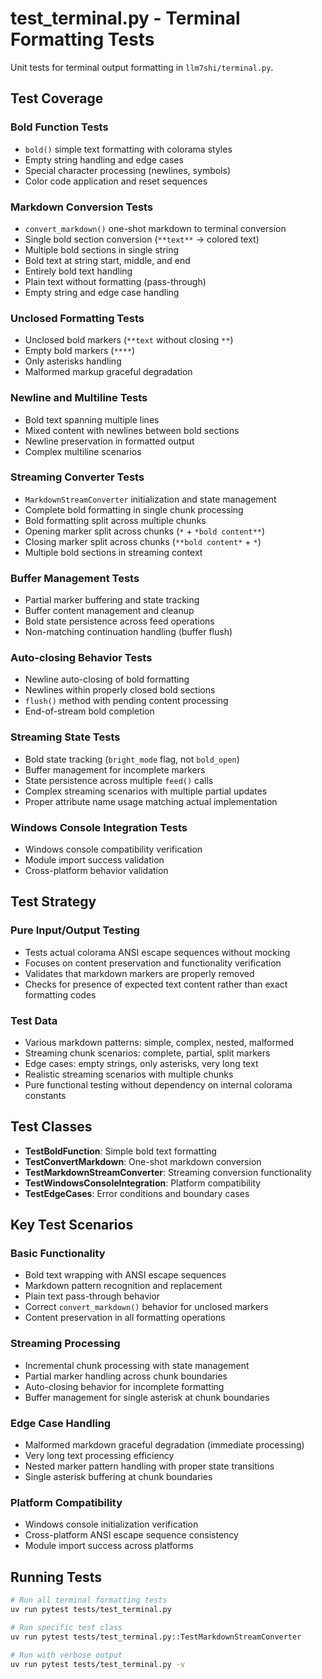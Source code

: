 # test_terminal.py - Terminal Formatting Tests

Unit tests for terminal output formatting in `llm7shi/terminal.py`.

## Test Coverage

### Bold Function Tests
- `bold()` simple text formatting with colorama styles
- Empty string handling and edge cases
- Special character processing (newlines, symbols)
- Color code application and reset sequences

### Markdown Conversion Tests
- `convert_markdown()` one-shot markdown to terminal conversion
- Single bold section conversion (`**text**` → colored text)
- Multiple bold sections in single string
- Bold text at string start, middle, and end
- Entirely bold text handling
- Plain text without formatting (pass-through)
- Empty string and edge case handling

### Unclosed Formatting Tests
- Unclosed bold markers (`**text` without closing `**`)
- Empty bold markers (`****`)
- Only asterisks handling
- Malformed markup graceful degradation

### Newline and Multiline Tests
- Bold text spanning multiple lines
- Mixed content with newlines between bold sections
- Newline preservation in formatted output
- Complex multiline scenarios

### Streaming Converter Tests
- `MarkdownStreamConverter` initialization and state management
- Complete bold formatting in single chunk processing
- Bold formatting split across multiple chunks
- Opening marker split across chunks (`*` + `*bold content**`)
- Closing marker split across chunks (`**bold content*` + `*`)
- Multiple bold sections in streaming context

### Buffer Management Tests
- Partial marker buffering and state tracking
- Buffer content management and cleanup
- Bold state persistence across feed operations
- Non-matching continuation handling (buffer flush)

### Auto-closing Behavior Tests
- Newline auto-closing of bold formatting
- Newlines within properly closed bold sections
- `flush()` method with pending content processing
- End-of-stream bold completion

### Streaming State Tests
- Bold state tracking (`bright_mode` flag, not `bold_open`)
- Buffer management for incomplete markers
- State persistence across multiple `feed()` calls
- Complex streaming scenarios with multiple partial updates
- Proper attribute name usage matching actual implementation

### Windows Console Integration Tests
- Windows console compatibility verification
- Module import success validation
- Cross-platform behavior validation

## Test Strategy

### Pure Input/Output Testing
- Tests actual colorama ANSI escape sequences without mocking
- Focuses on content preservation and functionality verification
- Validates that markdown markers are properly removed
- Checks for presence of expected text content rather than exact formatting codes

### Test Data
- Various markdown patterns: simple, complex, nested, malformed
- Streaming chunk scenarios: complete, partial, split markers
- Edge cases: empty strings, only asterisks, very long text
- Realistic streaming scenarios with multiple chunks
- Pure functional testing without dependency on internal colorama constants

## Test Classes

- **TestBoldFunction**: Simple bold text formatting
- **TestConvertMarkdown**: One-shot markdown conversion
- **TestMarkdownStreamConverter**: Streaming conversion functionality
- **TestWindowsConsoleIntegration**: Platform compatibility
- **TestEdgeCases**: Error conditions and boundary cases

## Key Test Scenarios

### Basic Functionality
- Bold text wrapping with ANSI escape sequences
- Markdown pattern recognition and replacement
- Plain text pass-through behavior
- Correct `convert_markdown()` behavior for unclosed markers
- Content preservation in all formatting operations

### Streaming Processing
- Incremental chunk processing with state management
- Partial marker handling across chunk boundaries
- Auto-closing behavior for incomplete formatting
- Buffer management for single asterisk at chunk boundaries

### Edge Case Handling
- Malformed markdown graceful degradation (immediate processing)
- Very long text processing efficiency
- Nested marker pattern handling with proper state transitions
- Single asterisk buffering at chunk boundaries

### Platform Compatibility
- Windows console initialization verification
- Cross-platform ANSI escape sequence consistency
- Module import success across platforms

## Running Tests

```bash
# Run all terminal formatting tests
uv run pytest tests/test_terminal.py

# Run specific test class
uv run pytest tests/test_terminal.py::TestMarkdownStreamConverter

# Run with verbose output
uv run pytest tests/test_terminal.py -v
```